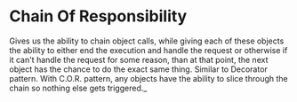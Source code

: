 # Chain Of Responsibility

Gives us the ability to chain object calls, while giving each of these objects the ability to either end the execution and handle the request
or otherwise if it can't handle the request for some reason, than at that point, the next object has the chance to do the exact same thing.
Similar to Decorator pattern. With C.O.R. pattern, any objects have the ability to slice through the chain so nothing else gets triggered._